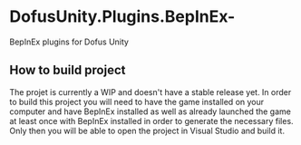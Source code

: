 # DofusUnity.Plugins.BepInEx-
BepInEx plugins for Dofus Unity

## How to build project

The projet is currently a WIP and doesn't have a stable release yet.
In order to build this project you will need to have the game installed on your computer and have BepInEx installed as well as already launched the game at least once with BepInEx installed in order to generate the necessary files.
Only then you will be able to open the project in Visual Studio and build it.
